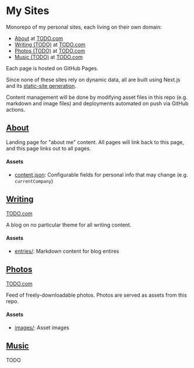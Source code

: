 # My Sites

Monorepo of my personal sites, each living on their own domain:

- [About](#about) at [TODO.com]()
- [Writing (TODO)](#writing) at [TODO.com]()
- [Photos (TODO)](#photos) at [TODO.com]()
- [Music (TODO)](#music) at [TODO.com]()

Each page is hosted on GitHub Pages.

Since none of these sites rely on dynamic data, all are built using Next.js and its [static-site generation](https://nextjs.org/docs/advanced-features/static-html-export).

Content management will be done by modifying asset files in this repo (e.g. markdown and image files) and deployments automated on push via GitHub actions.


## [About](./about)

Landing page for "about me" content. All pages will link back to this page, and this page links out to all pages.

#### Assets

- [content.json](./about/content.json): Configurable fields for personal info that may change (e.g. `currentCompany`) 


## [Writing](./writing)

[TODO.com]()

A blog on no particular theme for all writing content.

#### Assets

- [entries/](./writing/entries/): Markdown content for blog entires


## [Photos](./photos)

[TODO.com]()

Feed of freely-downloadable photos. Photos are served as assets from this repo.

#### Assets

- [images/](./photos/images/): Asset images


## [Music](./music)

TODO
